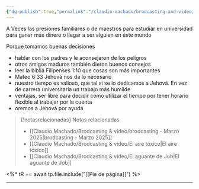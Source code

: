 ```yaml
---
{"dg-publish":true,"permalink":"/claudio-machado/brodcasting-and-video/jovenes-principios-biblicos-ayudan-a-escoger-tu-camino-en-la-vida/","title":"Jóvenes - Principios bíblicos ayudan a escoger tu camino en la vida","tags":["joven","principios"]}
---
```


A Veces las presiones familiares o de maestros para estudiar en universidad para ganar más dinero o llegar a ser alguien en éste mundo 

Porque tomamos buenas decisiones 
- hablar con los padres y le aconsejaron de los peligros 
- otros amigos maduros también dieron buenos consejos 
- leer la biblia Filipenses 1:10 que cosas son más importantes 
- Mateo 6:33 Jehová nos da lo necesario 
- nuestro tiempo es valioso, que tal si se lo dedicamos a Jehová. En vez de carrera universitaria un trabajo más humilde 
- ventajas, ser libre para decidir cómo utilizar el tiempo por tener horario flexible al trabajar por la cuenta 
- oremos a Jehová por ayuda 



> [!notasrelacionadas] Notas relacionadas
> - [[Claudio Machado/Brodcasting & vídeo/brodcasting - Marzo 2025\|brodcasting - Marzo 2025]]
> - [[Claudio Machado/Brodcasting & vídeo/El aire tóxico\|El aire tóxico]]
> - [[Claudio Machado/Brodcasting & vídeo/El aguante de Job\|El aguante de Job]]

<%* tR += await tp.file.include("[[Pie de página]]") %>

---

